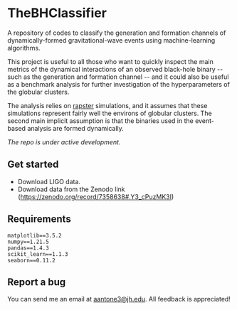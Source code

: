 # TheBHClassifier

A repository of codes to classify the generation and formation channels of dynamically-formed gravitational-wave events using machine-learning algorithms.


This project is useful to all those who want to quickly inspect the main metrics of the dynamical interactions of an observed black-hole binary -- such as the generation and formation channel -- and it could also be useful as a benchmark analysis for further investigation of the hyperparameters of the globular clusters.

The analysis relies on [rapster](https://github.com/Kkritos/Rapster) simulations, and it assumes that these simulations represent fairly well the environs of globular clusters. The second main implicit assumption is that the binaries used in the event-based analysis are formed dynamically.

*The repo is under active development.*


## Get started

- Download LIGO data.
- Download data from the Zenodo link (https://zenodo.org/record/7358638#.Y3_cPuzMK3I)


## Requirements

```
matplotlib==3.5.2
numpy==1.21.5
pandas==1.4.3
scikit_learn==1.1.3
seaborn==0.11.2
```

## Report a bug

You can send me an email at aantone3@jh.edu. All feedback is appreciated!
